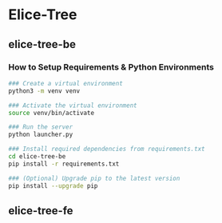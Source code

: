 # Elice-Tree

## elice-tree-be

### How to Setup Requirements & Python Environments

```sh
### Create a virtual environment
python3 -m venv venv

### Activate the virtual environment
source venv/bin/activate

### Run the server
python launcher.py

### Install required dependencies from requirements.txt
cd elice-tree-be
pip install -r requirements.txt

### (Optional) Upgrade pip to the latest version
pip install --upgrade pip
```

## elice-tree-fe